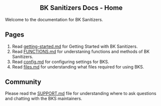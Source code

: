 <h2 align="center">BK Sanitizers Docs - Home</h2>

<link rel="stylesheet" href="css/main.css" />

Welcome to the documentation for BK Sanitizers.

## Pages

1. Read [getting-started.md](getting-started.md) for Getting Started with BK Sanitizers.
2. Read [FUNCTIONS.md](FUNCTIONS.md) for understaning functions and methods of BK Sanitizers.
3. Read [config.md](config.md) for configuring settings for BKS.
4. Read [files.md](files.md) for understanding what files required for using BKS.

## Community

Please read the [SUPPORT.md](https://github.com/PuneetGopinath/Sanitizers/blob/main/.github/SUPPORT.md) file for understanding where to ask questions and chatting with the BKS maintainers.
